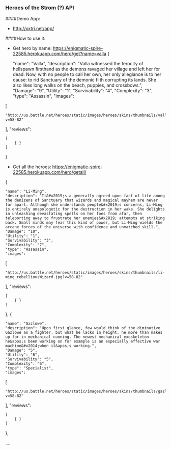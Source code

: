 ### Heroes of the Strom (?) API

####Demo App:
* http://xxtri.net/app/ 



####How to use it:
* Get hero by name: 
https://enigmatic-spire-22585.herokuapp.com/hero/get?name=valla
{

    "name": "Valla",
    "description": "Valla witnessed the ferocity of hellspawn firsthand as the demons ravaged her village and left her for dead. Now, with no people to call her own, her only allegiance is to her cause: to rid Sanctuary of the demonic filth corrupting its lands. She also likes long walks on the beach, puppies, and crossbows.",
    "Damage": "9",
    "Utility": "1",
    "Survivability": "4",
    "Complexity": "3",
    "type": "Assassin",
    "images": 

[

    "http://us.battle.net/heroes/static/images/heroes/skins/thumbnails/valla_demonHunter.jpg?v=58-82"

],
"reviews": 

    [
        { }
    ]

}



* Get all the heroes: 
https://enigmatic-spire-22585.herokuapp.com/hero/getall/


{

    "name": "Li-Ming",
    "description": "It&#x2019;s a generally agreed upon fact of life among the denizens of Sanctuary that wizards and magical mayhem are never far apart. Although she understands people&#x2019;s concerns, Li-Ming is entirely unapologetic for the destruction in her wake. She delights in unleashing devastating spells on her foes from afar, then teleporting away to frustrate her enemies&#x2019; attempts at striking back. Small minds may fear this kind of power, but Li-Ming wields the arcane forces of the universe with confidence and unmatched skill.",
    "Damage": "10",
    "Utility": "1",
    "Survivability": "3",
    "Complexity": "7",
    "type": "Assassin",
    "images": 

[

    "http://us.battle.net/heroes/static/images/heroes/skins/thumbnails/li-ming_rebelliousWizard.jpg?v=58-82"

],
"reviews": 

    [
        { }
    ]

},
{

    "name": "Gazlowe",
    "description": "Upon first glance, few would think of the diminutive Gazlowe as a fighter, but what he lacks in height, he more than makes up for in mechanical cunning. The newest mechanical exoskeleton he&apos;s been working on for example is an especially effective war machine&#x2014;when it&apos;s working.",
    "Damage": "5",
    "Utility": "6",
    "Survivability": "5",
    "Complexity": "6",
    "type": "Specialist",
    "images": 

[

    "http://us.battle.net/heroes/static/images/heroes/skins/thumbnails/gazlowe_bossOfRatchet.jpg?v=58-82"

],
"reviews": 

    [
        { }
    ]

},

....

